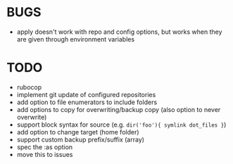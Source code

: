 # BUGS

* apply doesn't work with repo and config options, but works when they are given through environment variables

# TODO

* rubocop
* implement git update of configured repositories
* add option to file enumerators to include folders
* add options to copy for overwriting/backup copy (also option to never overwrite)
* support block syntax for source (e.g. `dir('foo'){ symlink dot_files }`)
* add option to change target (home folder)
* support custom backup prefix/suffix (array)
* spec the :as option
* move this to issues
